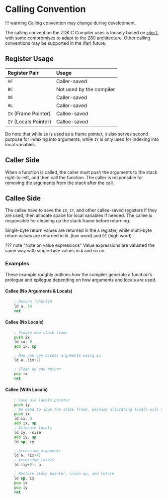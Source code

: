 # Calling Convention

!!! warning
    Calling convention may change during development.

The calling convention the ZDK C Compiler uses is loosely based on [`cdecl`](https://en.wikipedia.org/wiki/X86_calling_conventions#cdecl), with some compromises to adapt to the Z80 architecture. Other calling conventions may be supported in the (far) future.

## Register Usage
| Register Pair         | Usage                    |
| :-------------------- | :----------------------- |
| `AF`                  | Caller-saved             |
| `BC`                  | Not used by the compiler |
| `DE`                  | Caller-saved             |
| `HL`                  | Caller-saved             |
| `IX` (Frame Pointer)  | Callee-saved             |
| `IY` (Locals Pointer) | Callee-saved             |

Do note that while `IX` is used as a frame pointer, it also serves second purpose for indexing into arguments, while `IY` is only used for indexing into local variables.

## Caller Side
When a function is called, the caller must push the arguments to the stack right-to-left, and then call the function. The caller is responsible for removing the arguments from the stack after the call.

## Callee Side
The callee have to save the `IX`, `IY`, and other callee-saved registers if they are used, then allocate space for local variables if needed. The callee is responsible for cleaning up the stack frame before returning.

Single-byte return values are returned in the `A` register, while multi-byte return values are returned in `HL` (low word) and `DE` (high word).

??? note "Note on value expressions"
    Value expressions are valuated the same way with single-byte values in `A` and so on.

### Examples
These example roughly outlines how the compiler generate a function's prologue and epilogue depending on how arguments and locals are used.

#### Callee (No Arguments & Locals)
```asm
    ; Return (char)10
    ld a, 10
    ret
```

#### Callee (No Locals)
```asm
    ; Create new stack frame
    push ix
    ld ix, 0
    add ix, sp

    ; Now you can access arguments using ix
    ld a, (ix+2)

    ; Clean up and return
    pop ix
    ret
```

#### Callee (With Locals)
```asm
    ; Save old locals pointer
    push iy
    ; We need to save the stack frame, because allocating locals will require saving where it was into ix
    push ix
    ld ix, 0
    add ix, sp
    ; Allocate locals
    ld iy, -size
    add iy, sp
    ld sp, iy

    ; Accessing arguments
    ld a, (ix+4)
    ; Accessing locals
    ld (iy+0), a

    ; Restore stack pointer, clean up, and return
    ld sp, ix
    pop ix
    pop iy
    ret
```
